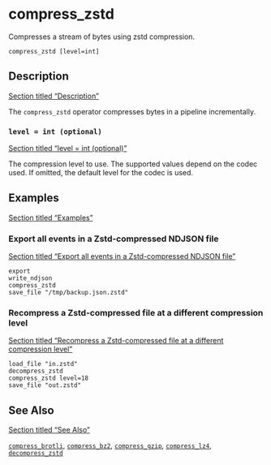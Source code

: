 # compress_zstd

Compresses a stream of bytes using zstd compression.

```tql
compress_zstd [level=int]
```

## Description

[Section titled “Description”](#description)

The `compress_zstd` operator compresses bytes in a pipeline incrementally.

### `level = int (optional)`

[Section titled “level = int (optional)”](#level--int-optional)

The compression level to use. The supported values depend on the codec used. If omitted, the default level for the codec is used.

## Examples

[Section titled “Examples”](#examples)

### Export all events in a Zstd-compressed NDJSON file

[Section titled “Export all events in a Zstd-compressed NDJSON file”](#export-all-events-in-a-zstd-compressed-ndjson-file)

```tql
export
write_ndjson
compress_zstd
save_file "/tmp/backup.json.zstd"
```

### Recompress a Zstd-compressed file at a different compression level

[Section titled “Recompress a Zstd-compressed file at a different compression level”](#recompress-a-zstd-compressed-file-at-a-different-compression-level)

```tql
load_file "in.zstd"
decompress_zstd
compress_zstd level=18
save_file "out.zstd"
```

## See Also

[Section titled “See Also”](#see-also)

[`compress_brotli`](/reference/operators/compress_brotli), [`compress_bz2`](/reference/operators/compress_bz2), [`compress_gzip`](/reference/operators/compress_gzip), [`compress_lz4`](/reference/operators/compress_lz4), [`decompress_zstd`](/reference/operators/decompress_zstd)